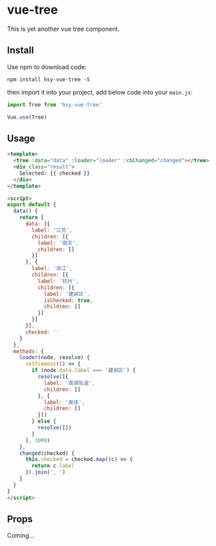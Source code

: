 # vue-tree

This is yet another vue tree component.

## Install

Use npm to download code:

```
npm install hsy-vue-tree -S
```

then import it into your project, add below code into your `main.js`:

```js
import Tree from 'hsy-vue-tree'

Vue.use(Tree)
```

## Usage

```html
<template>
  <tree :data="data" :loader="loader" :cbChanged="changed"></tree>
  <div class="result">
    Selected: {{ checked }}
  </div>
</template>

<script>
export default {
  data() {
    return {
      data: [{
        label: '江苏',
        children: [{
          label: '南京',
          children: []
        }]
      }, {
        label: '浙江',
        children: [{
          label: '杭州',
          children: [{
            label: '建邺区',
            isChecked: true,
            children: []
          }]
        }]
      }],
      checked: ''
    }
  },
  methods: {
    loader(node, resolve) {
      setTimeout(() => {
        if (node.data.label === '建邺区') {
          resolve([{
            label: '南湖街道',
            children: []
          }, {
            label: '奥体',
            children: []
          }])
        } else {
          resolve([])
        }
      }, 3000)
    },
    changed(checked) {
      this.checked = checked.map((c) => {
        return c.label
      }).join(', ')
    }
  }
}
</script>
```

## Props

Coming...